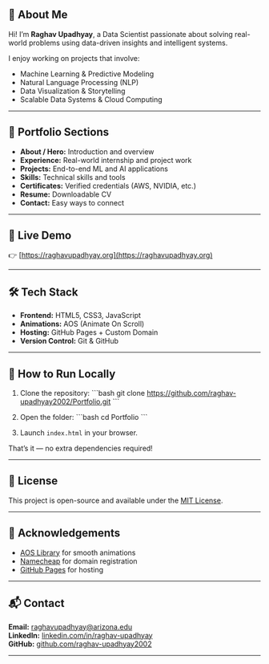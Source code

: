 
## 🧠 About Me
Hi! I’m **Raghav Upadhyay**, a Data Scientist passionate about solving real-world problems using data-driven insights and intelligent systems.

I enjoy working on projects that involve:
- Machine Learning & Predictive Modeling  
- Natural Language Processing (NLP)  
- Data Visualization & Storytelling  
- Scalable Data Systems & Cloud Computing  

---

## 💼 Portfolio Sections

- **About / Hero:** Introduction and overview  
- **Experience:** Real-world internship and project work  
- **Projects:** End-to-end ML and AI applications  
- **Skills:** Technical skills and tools  
- **Certificates:** Verified credentials (AWS, NVIDIA, etc.)  
- **Resume:** Downloadable CV  
- **Contact:** Easy ways to connect  

---

## 🚀 Live Demo
👉 [https://raghavupadhyay.org](https://raghavupadhyay.org)

---

## 🛠️ Tech Stack
- **Frontend:** HTML5, CSS3, JavaScript  
- **Animations:** AOS (Animate On Scroll)  
- **Hosting:** GitHub Pages + Custom Domain  
- **Version Control:** Git & GitHub  

---

## 🧩 How to Run Locally

1. Clone the repository:
   \`\`\`bash
   git clone https://github.com/raghav-upadhyay2002/Portfolio.git
   \`\`\`

2. Open the folder:
   \`\`\`bash
   cd Portfolio
   \`\`\`

3. Launch `index.html` in your browser.

That’s it — no extra dependencies required!

---

## 🧾 License
This project is open-source and available under the [MIT License](LICENSE).

---

## 🙌 Acknowledgements
- [AOS Library](https://michalsnik.github.io/aos/) for smooth animations  
- [Namecheap](https://www.namecheap.com/) for domain registration  
- [GitHub Pages](https://pages.github.com/) for hosting  

---

## 📬 Contact
**Email:** [raghavupadhyay@arizona.edu](mailto:raghavupadhyay@arizona.edu)  
**LinkedIn:** [linkedin.com/in/raghav-upadhyay](https://www.linkedin.com/in/raghav-upadhyay-8288421ba/)  
**GitHub:** [github.com/raghav-upadhyay2002](https://github.com/raghav-upadhyay2002)

---
